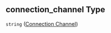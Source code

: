 ## connection\_channel Type

`string` ([Connection Channel](iea43_wra_data_model-properties-measurement-location-measurement-location-properties-measurement-point-measurement-point-properties-logger-measurement-configuration-logger-measurement-configuration-properties-connection-channel.md))
